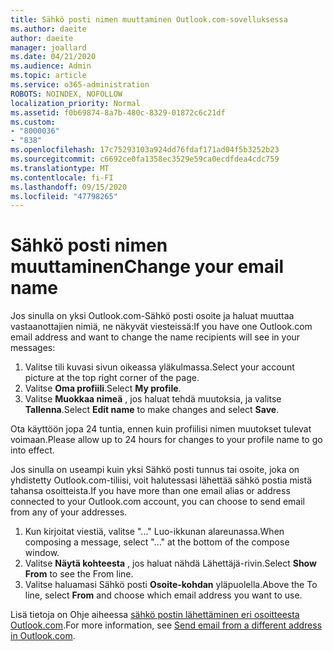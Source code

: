 ```yaml
---
title: Sähkö posti nimen muuttaminen Outlook.com-sovelluksessa
ms.author: daeite
author: daeite
manager: joallard
ms.date: 04/21/2020
ms.audience: Admin
ms.topic: article
ms.service: o365-administration
ROBOTS: NOINDEX, NOFOLLOW
localization_priority: Normal
ms.assetid: f0b69874-8a7b-480c-8329-01872c6c21df
ms.custom:
- "8000036"
- "838"
ms.openlocfilehash: 17c75293103a924dd76fdaf171ad04f5b3252b23
ms.sourcegitcommit: c6692ce0fa1358ec3529e59ca0ecdfdea4cdc759
ms.translationtype: MT
ms.contentlocale: fi-FI
ms.lasthandoff: 09/15/2020
ms.locfileid: "47798265"
---
```

# <a name="change-your-email-name"></a><span data-ttu-id="b210b-102">Sähkö posti nimen muuttaminen</span><span class="sxs-lookup"><span data-stu-id="b210b-102">Change your email name</span></span>

<span data-ttu-id="b210b-103">Jos sinulla on yksi Outlook.com-Sähkö posti osoite ja haluat muuttaa vastaanottajien nimiä, ne näkyvät viesteissä:</span><span class="sxs-lookup"><span data-stu-id="b210b-103">If you have one Outlook.com email address and want to change the name recipients will see in your messages:</span></span>
  
1. <span data-ttu-id="b210b-104">Valitse tili kuvasi sivun oikeassa yläkulmassa.</span><span class="sxs-lookup"><span data-stu-id="b210b-104">Select your account picture at the top right corner of the page.</span></span>
2. <span data-ttu-id="b210b-105">Valitse **Oma profiili**.</span><span class="sxs-lookup"><span data-stu-id="b210b-105">Select **My profile**.</span></span>
3. <span data-ttu-id="b210b-106">Valitse **Muokkaa nimeä** , jos haluat tehdä muutoksia, ja valitse **Tallenna**.</span><span class="sxs-lookup"><span data-stu-id="b210b-106">Select **Edit name** to make changes and select **Save**.</span></span>

<span data-ttu-id="b210b-107">Ota käyttöön jopa 24 tuntia, ennen kuin profiilisi nimen muutokset tulevat voimaan.</span><span class="sxs-lookup"><span data-stu-id="b210b-107">Please allow up to 24 hours for changes to your profile name to go into effect.</span></span>
  
<span data-ttu-id="b210b-108">Jos sinulla on useampi kuin yksi Sähkö posti tunnus tai osoite, joka on yhdistetty Outlook.com-tiliisi, voit halutessasi lähettää sähkö postia mistä tahansa osoitteista.</span><span class="sxs-lookup"><span data-stu-id="b210b-108">If you have more than one email alias or address connected to your Outlook.com account, you can choose to send email from any of your addresses.</span></span>
  
1. <span data-ttu-id="b210b-109">Kun kirjoitat viestiä, valitse "..." Luo-ikkunan alareunassa.</span><span class="sxs-lookup"><span data-stu-id="b210b-109">When composing a message, select "..." at the bottom of the compose window.</span></span>
1. <span data-ttu-id="b210b-110">Valitse **Näytä kohteesta** , jos haluat nähdä Lähettäjä-rivin.</span><span class="sxs-lookup"><span data-stu-id="b210b-110">Select **Show From** to see the From line.</span></span>
1. <span data-ttu-id="b210b-111">Valitse haluamasi Sähkö posti **Osoite-kohdan** yläpuolella.</span><span class="sxs-lookup"><span data-stu-id="b210b-111">Above the To line, select **From** and choose which email address you want to use.</span></span>

<span data-ttu-id="b210b-112">Lisä tietoja on Ohje aiheessa [sähkö postin lähettäminen eri osoitteesta Outlook.com](https://support.office.com/article/ccba89cb-141c-4a36-8c56-6d16a8556d2e?wt.mc_id=Office_Outlook_com_Alchemy).</span><span class="sxs-lookup"><span data-stu-id="b210b-112">For more information, see [Send email from a different address in Outlook.com](https://support.office.com/article/ccba89cb-141c-4a36-8c56-6d16a8556d2e?wt.mc_id=Office_Outlook_com_Alchemy).</span></span>
